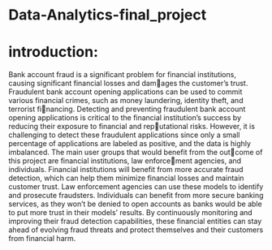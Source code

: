 # Data-Analytics-final_project

# introduction:
Bank account fraud is a significant problem for financial institutions, causing significant financial losses and damages the customer’s trust. Fraudulent bank account opening applications can be used to commit various financial crimes, such as money laundering, identity theft, and terrorist financing. Detecting and preventing fraudulent bank account opening applications is critical to the financial institution’s success by reducing their exposure to financial and reputational risks. However, it is challenging to detect these fraudulent applications since only a small percentage of applications are labeled as positive, and the data is highly imbalanced.
The main user groups that would benefit from the outcome of this project are financial institutions, law enforcement agencies, and individuals. Financial institutions will
benefit from more accurate fraud detection, which can help them minimize financial losses and maintain customer trust. Law enforcement agencies can use these models to identify
and prosecute fraudsters. Individuals can benefit from more secure banking services, as they won’t be denied to open accounts as banks would be able to put more trust in their
models’ results. By continuously monitoring and improving their fraud detection capabilities, these financial entities can stay ahead of evolving fraud threats and protect themselves and their
customers from financial harm.
